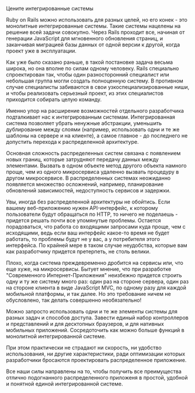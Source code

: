 Цените интегрированные системы

Ruby on Rails можно использовать для разных целей, но его конек - это монолитные интегрированные системы. Такие системы нацелены на решение всей задачи совокупно. Через Rails проходит все, начиная от генерации JavaScript для мгновенного обновления страниц, и заканчивая миграцией базы данных от одной версии к другой, когда проект уже в эксплуатации.

Как уже было сказано раньше, в такой постановке задача весьма широка, но она вполне по силам одному человеку. Rails специально спроектирован так, чтобы один разносторонний специалист или небольшая группа могли создать полноценную систему. В противном случае специалисты забиваются в свои узкоспециализированные ниши, и чтобы реализовать серьезный проект, из этих специалистов приходится собирать целую команду.

Именно упор на расширение возможностей отдельного разработчика подталкивает нас к интегрированным системам. Интегрированная система позволяет убрать ненужные абстракции, уменьшить дублирование между слоями (например, использовать одни и те же шаблоны на сервере и на клиенте), а самое главное - до последнего не допустить перехода к распределенной архитектуре.

Основная сложность распределенных систем связана с появлением новых границ, которые затрудняют передачу данных между элементами. Вызвать в одном объекте метод другого объекта намного проще, чем из одного микросервиса удаленно вызвать процедуру в другом микросервисе. В распределенных системах неожиданно появляется множество осложнений, например, планирование обновлений зависимостей, недоступность сервисов и задержки.

Увы, иногда без распределенной архитектуры не обойтись. Если вашему веб-приложению нужен API-интерфейс, к которому пользователи будут обращаться по HTTP, то ничего не поделаешь - придется решать почти все упомянутые проблемы. Остается порадоваться, что работа со входящими запросами куда проще, чем с исходящими, ведь если ваш интерфейс какое-то время не будет работать, то проблемы будут не у вас, а у потребителя этого интерфейса. По крайней мере в таком случае неудобства, которые вам как разработчику придется претерпеть, не столь велики.

Плохо, когда система преждевременно дробится на сервисы или, что еще хуже, на микросервисы. Бытует мнение, что при разработке "Современного Интернет-Приложения" неизбежно придется строить одну и ту же систему много раз: один раз на стороне сервера, один раз на стороне клиента в виде JavaScript MVC, по одному разу для каждой мобильной платформы, и так далее. Но это требование ничем не обусловлено, так делать совершенно необязательно!

Можно запросто использовать одни и те же элементы системы для разных задач и способов доступа. Завести единый набор контроллеров и представлений и для десктопных браузеров, и для нативных мобильных приложений. Сосредоточить как можно больше функций в монолитной интегрированной системе.

При этом практически не страдают ни скорость, ни удобство использования, ни другие характеристики, ради оптимизации которых разработчики бросаются проектировать распределенное приложение.

Все наши силы направлены на то, чтобы получить все преимущества отлично подогнанного распределенного приложеня в простой, удобной и понятной единой интегрированной системе.